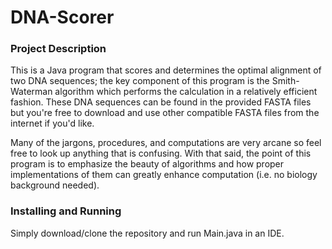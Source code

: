 # DNA-Scorer

### Project Description
This is a Java program that scores and determines the optimal alignment of two DNA sequences; the key component of this program is the Smith-Waterman algorithm which performs the calculation in a relatively efficient fashion. These DNA sequences can be found in the provided FASTA files but you're free to download and use other compatible FASTA files from the internet if you'd like.

Many of the jargons, procedures, and computations are very arcane so feel free to look up anything that is confusing. With that said, the point of this program is to emphasize the beauty of algorithms and how proper implementations of them can greatly enhance computation (i.e. no biology background needed).

### Installing and Running
Simply download/clone the repository and run Main.java in an IDE.
